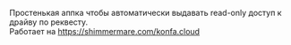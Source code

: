 Простенькая аппка чтобы автоматически выдавать read-only доступ к драйву по реквесту.  
Работает на https://shimmermare.com/konfa.cloud